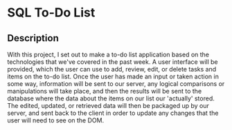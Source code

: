 # SQL To-Do List


## Description

With this project, I set out to make a to-do list application based on the technologies that we've covered in the past week. A user interface will be provided, which the user can use to add, review, edit, or delete tasks and items on the to-do list. Once the user has made an input or taken action in some way, information will be sent to our server, any logical comparisons or manipulations will take place, and then the results will be sent to the database where the data about the items on our list our 'actually' stored. The edited, updated, or retrieved data will then be packaged up by our server, and sent back to the client in order to update any changes that the user will need to see on the DOM.